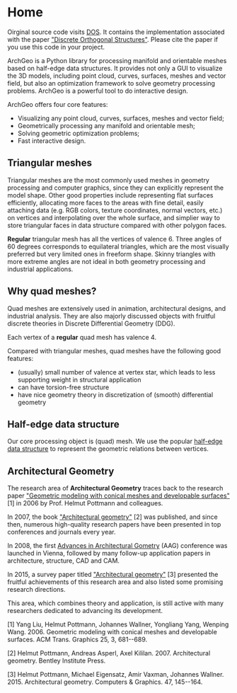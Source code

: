 # Home

Oirginal source code visits [DOS](https://github.com/WWmore/DOS). 
It contains the implementation associated with the paper ["Discrete Orthogonal Structures"](https://doi.org/10.1016/j.cag.2023.05.024). Please cite the paper if you use this code in your project.

ArchGeo is a Python library for processing manifold and orientable meshes based on half-edge data structures.
It provides not only a GUI to visualize the 3D models, including point cloud, curves, surfaces, meshes and vector field, but also an optimization framework to solve geometry processing problems. 
ArchGeo is a powerful tool to do interactive design.

ArchGeo offers four core features:

* Visualizing any point cloud, curves, surfaces, meshes and vector field;
* Geometrically processing any manifold and orientable mesh;
* Solving geometric optimization problems;
* Fast interactive design.

## Triangular meshes
Triangular meshes are the most commonly used meshes in geometry processing and computer graphics, since they can explicitly represent the model shape.
Other good properties include representing flat surfaces efficiently, allocating more faces to the areas with fine detail, easily attaching  data (e.g. RGB colors, texture coordinates, normal vectors, etc.) on vertices and interpolating over the whole surface, and simplier way to store triangular faces in data structure compared with other polygon faces. 

**Regular** triangular mesh has all the vertices of valence 6.
Three angles of 60 degrees corresponds to equilateral triangles, which are the most visually preferred but very limited ones in freeform shape. 
Skinny triangles with more extreme angles are not ideal in both geometry processing and industrial applications.

## Why quad meshes?
Quad meshes are extensively used in animation, architectural designs, and industrial analysis.
They are also majorly discussed objects with fruitful discrete theories in Discrete Differential Geometry (DDG).

Each vertex of a **regular** quad mesh has valence 4.

Compared with triangular meshes, quad meshes have the following good features:

* (usually) small number of valence at vertex star, which leads to less supporting weight in structural application
* can have torsion-free structure
* have nice geometry theory in discretization of (smooth) differential geometry

## Half-edge data structure
Our core processing object is (quad) mesh. We use the popular [half-edge data structure](https://cs184.eecs.berkeley.edu/sp20/article/17/an-introduction-to-half-edge-dat) to represent the geometric relations between vertices.

## Architectural Geometry

The research area of **Architectural Geometry** traces back to the research paper ["Geometric modeling with conical meshes and developable surfaces"](https://doi.org/10.1145/1141911.1141941) [1] in 2006 by Prof. Helmut Pottmann and colleagues. 

In 2007, the book ["Architectural geometry"](http://www.architecturalgeometry.at/) [2] was published, and since then, numerous high-quality research papers have been presented in top conferences and journals every year. 

In 2008, the first [Advances in Architectural Gometry](https://www.architecturalgeometry.org/aag08/) (AAG) conference was launched in Vienna, followed by many follow-up application papers in architecture, structure, CAD and CAM.

In 2015, a survey paper titled ["Architectural geometry"](https://doi.org/10.1016/j.cag.2014.11.002) [3] presented the fruitful achievements of this research area and also listed some promising research directions. 

This area, which combines theory and application, is still active with many researchers dedicated to advancing its development.


[1] Yang Liu, Helmut Pottmann, Johannes Wallner, Yongliang Yang, Wenping Wang. 2006. Geometric modeling with conical meshes and developable surfaces. ACM Trans. Graphics 25, 3, 681--689.

[2] Helmut Pottmann, Andreas Asperl, Axel Kililan. 2007. Architectural geometry. Bentley Institute Press.

[3] Helmut Pottmann, Michael Eigensatz, Amir Vaxman, Johannes Wallner. 2015. Architectural geometry. Computers & Graphics. 47, 145--164.


